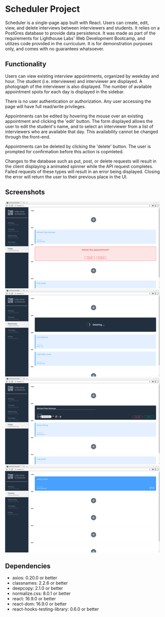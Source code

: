 # Scheduler Project

Scheduler is a single-page app built with React. Users can create, edit, view, and delete interviews between interviewers and students. It relies on a PostGres database to provide data persistence. It was made as part of the requirements for Lighthouse Labs' Web Development Bootcamp, and utilizes code provided in the curriculum. It is for demonstration purposes only, and comes with no guarantees whatsoever.

## Functionality

Users can view existing interview appointments, organized by weekday and hour. The student (i.e. interviewee) and interviewer are displayed. A photograph of the interviewer is also displayed. The number of available appointment spots for each day is displayed in the sidebar.

There is no user authentication or authorization. Any user accessing the page will have full read/write privileges.

Appointments can be edited by hovering the mouse over an existing appointment and clicking the 'edit' button. The form displayed allows the user to edit the student's name, and to select an interviewer from a list of interviewers who are available that day. This availability cannot be changed through the front-end.

Appointments can be deleted by clicking the 'delete' button. The user is prompted for confirmation before this action is copmleted.

Changes to the database such as put, post, or delete requests will result in the client displaying a animated spinner while the API request completes. Failed requests of these types will result in an error being displayed. Closing the error will return the user to their previous place in the UI.

## Screenshots

!["Users are prompted for confirmation prior to file deletion."](https://raw.githubusercontent.com/philipd/scheduler/master/docs/confirm.png)
!["Database change operations cause a spinner to be displayed."](https://raw.githubusercontent.com/philipd/scheduler/master/docs/deleting.png)
!["The edit form allows users to modify existing appointments by typing the student name, or selecting the interviewer from a list."](https://raw.githubusercontent.com/philipd/scheduler/master/docs/edit.png)
!["Edit and delete buttons are displayed when hovering over an existing appointment."](https://raw.githubusercontent.com/philipd/scheduler/master/docs/hover.png)

## Dependencies

- axios: 0.20.0 or better
- classnames: 2.2.6 or better
- deepcopy: 2.1.0 or better
- normalize.css: 8.0.1 or better
- react: 16.9.0 or better
- react-dom: 16.9.0 or better
- react-hooks-testing-library: 0.6.0 or better
